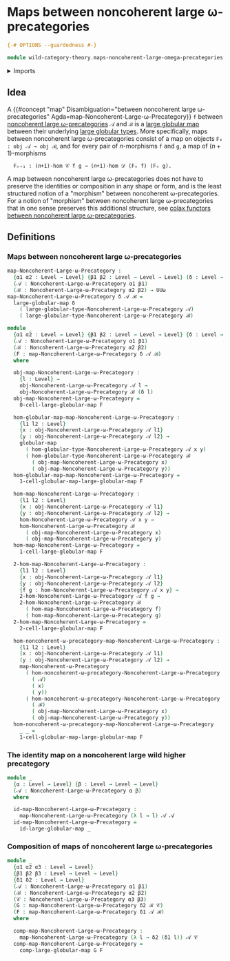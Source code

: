 # Maps between noncoherent large ω-precategories

```agda
{-# OPTIONS --guardedness #-}

module wild-category-theory.maps-noncoherent-large-omega-precategories where
```

<details><summary>Imports</summary>

```agda
open import foundation.dependent-pair-types
open import foundation.function-types
open import foundation.identity-types
open import foundation.universe-levels

open import globular-types.globular-maps
open import globular-types.globular-types
open import globular-types.large-globular-maps
open import globular-types.large-globular-types

open import wild-category-theory.maps-noncoherent-omega-precategories
open import wild-category-theory.noncoherent-large-omega-precategories
open import wild-category-theory.noncoherent-omega-precategories
```

</details>

## Idea

A
{{#concept "map" Disambiguation="between noncoherent large ω-precategories" Agda=map-Noncoherent-Large-ω-Precategory}}
`f` between
[noncoherent large ω-precategories](wild-category-theory.noncoherent-large-omega-precategories.md)
`𝒜` and `ℬ` is a [large globular map](globular-types.large-globular-maps.md)
between their underlying
[large globular types](globular-types.large-globular-types.md). More
specifically, maps between noncoherent large ω-precategories consist of a map on
objects `F₀ : obj 𝒜 → obj ℬ`, and for every pair of $n$-morphisms `f` and `g`, a
map of $(n+1)$-morphisms

```text
  Fₙ₊₁ : (𝑛+1)-hom 𝒞 f g → (𝑛+1)-hom 𝒟 (Fₙ f) (Fₙ g).
```

A map between noncoherent large ω-precategories does not have to preserve the
identities or composition in any shape or form, and is the least structured
notion of a "morphism" between noncoherent ω-precategories. For a notion of
"morphism" between noncoherent large ω-precategories that in one sense preserves
this additional structure, see
[colax functors between noncoherent large ω-precategories](wild-category-theory.colax-functors-noncoherent-large-omega-precategories.md).

## Definitions

### Maps between noncoherent large ω-precategories

```agda
map-Noncoherent-Large-ω-Precategory :
  {α1 α2 : Level → Level} {β1 β2 : Level → Level → Level} (δ : Level → Level)
  (𝒜 : Noncoherent-Large-ω-Precategory α1 β1)
  (ℬ : Noncoherent-Large-ω-Precategory α2 β2) → UUω
map-Noncoherent-Large-ω-Precategory δ 𝒜 ℬ =
  large-globular-map δ
    ( large-globular-type-Noncoherent-Large-ω-Precategory 𝒜)
    ( large-globular-type-Noncoherent-Large-ω-Precategory ℬ)

module _
  {α1 α2 : Level → Level} {β1 β2 : Level → Level → Level} {δ : Level → Level}
  (𝒜 : Noncoherent-Large-ω-Precategory α1 β1)
  (ℬ : Noncoherent-Large-ω-Precategory α2 β2)
  (F : map-Noncoherent-Large-ω-Precategory δ 𝒜 ℬ)
  where

  obj-map-Noncoherent-Large-ω-Precategory :
    {l : Level} →
    obj-Noncoherent-Large-ω-Precategory 𝒜 l →
    obj-Noncoherent-Large-ω-Precategory ℬ (δ l)
  obj-map-Noncoherent-Large-ω-Precategory =
    0-cell-large-globular-map F

  hom-globular-map-map-Noncoherent-Large-ω-Precategory :
    {l1 l2 : Level}
    {x : obj-Noncoherent-Large-ω-Precategory 𝒜 l1}
    {y : obj-Noncoherent-Large-ω-Precategory 𝒜 l2} →
    globular-map
      ( hom-globular-type-Noncoherent-Large-ω-Precategory 𝒜 x y)
      ( hom-globular-type-Noncoherent-Large-ω-Precategory ℬ
        ( obj-map-Noncoherent-Large-ω-Precategory x)
        ( obj-map-Noncoherent-Large-ω-Precategory y))
  hom-globular-map-map-Noncoherent-Large-ω-Precategory =
    1-cell-globular-map-large-globular-map F

  hom-map-Noncoherent-Large-ω-Precategory :
    {l1 l2 : Level}
    {x : obj-Noncoherent-Large-ω-Precategory 𝒜 l1}
    {y : obj-Noncoherent-Large-ω-Precategory 𝒜 l2} →
    hom-Noncoherent-Large-ω-Precategory 𝒜 x y →
    hom-Noncoherent-Large-ω-Precategory ℬ
      ( obj-map-Noncoherent-Large-ω-Precategory x)
      ( obj-map-Noncoherent-Large-ω-Precategory y)
  hom-map-Noncoherent-Large-ω-Precategory =
    1-cell-large-globular-map F

  2-hom-map-Noncoherent-Large-ω-Precategory :
    {l1 l2 : Level}
    {x : obj-Noncoherent-Large-ω-Precategory 𝒜 l1}
    {y : obj-Noncoherent-Large-ω-Precategory 𝒜 l2}
    {f g : hom-Noncoherent-Large-ω-Precategory 𝒜 x y} →
    2-hom-Noncoherent-Large-ω-Precategory 𝒜 f g →
    2-hom-Noncoherent-Large-ω-Precategory ℬ
      ( hom-map-Noncoherent-Large-ω-Precategory f)
      ( hom-map-Noncoherent-Large-ω-Precategory g)
  2-hom-map-Noncoherent-Large-ω-Precategory =
    2-cell-large-globular-map F

  hom-noncoherent-ω-precategory-map-Noncoherent-Large-ω-Precategory :
    {l1 l2 : Level}
    (x : obj-Noncoherent-Large-ω-Precategory 𝒜 l1)
    (y : obj-Noncoherent-Large-ω-Precategory 𝒜 l2) →
    map-Noncoherent-ω-Precategory
      ( hom-noncoherent-ω-precategory-Noncoherent-Large-ω-Precategory
        ( 𝒜)
        ( x)
        ( y))
      ( hom-noncoherent-ω-precategory-Noncoherent-Large-ω-Precategory
        ( ℬ)
        ( obj-map-Noncoherent-Large-ω-Precategory x)
        ( obj-map-Noncoherent-Large-ω-Precategory y))
  hom-noncoherent-ω-precategory-map-Noncoherent-Large-ω-Precategory
    _ _ =
    1-cell-globular-map-large-globular-map F
```

### The identity map on a noncoherent large wild higher precategory

```agda
module _
  {α : Level → Level} {β : Level → Level → Level}
  (𝒜 : Noncoherent-Large-ω-Precategory α β)
  where

  id-map-Noncoherent-Large-ω-Precategory :
    map-Noncoherent-Large-ω-Precategory (λ l → l) 𝒜 𝒜
  id-map-Noncoherent-Large-ω-Precategory =
    id-large-globular-map _
```

### Composition of maps of noncoherent large ω-precategories

```agda
module _
  {α1 α2 α3 : Level → Level}
  {β1 β2 β3 : Level → Level → Level}
  {δ1 δ2 : Level → Level}
  (𝒜 : Noncoherent-Large-ω-Precategory α1 β1)
  (ℬ : Noncoherent-Large-ω-Precategory α2 β2)
  (𝒞 : Noncoherent-Large-ω-Precategory α3 β3)
  (G : map-Noncoherent-Large-ω-Precategory δ2 ℬ 𝒞)
  (F : map-Noncoherent-Large-ω-Precategory δ1 𝒜 ℬ)
  where

  comp-map-Noncoherent-Large-ω-Precategory :
    map-Noncoherent-Large-ω-Precategory (λ l → δ2 (δ1 l)) 𝒜 𝒞
  comp-map-Noncoherent-Large-ω-Precategory =
    comp-large-globular-map G F
```
